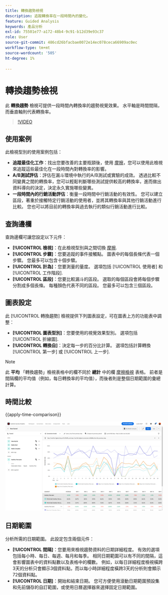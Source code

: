 ```yaml
---
title: 轉換趨勢檢視
description: 追蹤轉換率在一段時間內的變化。
feature: Guided Analysis
keywords: 產品分析
exl-id: 75501e77-a172-48b4-9c91-b12d39e93c37
role: User
source-git-commit: 486cd26bfacbae0072e14ec078ceca66909ac0ec
workflow-type: tm+mt
source-wordcount: '505'
ht-degree: 1%

---
```


# 轉換趨勢檢視

此 **轉換趨勢** 檢視可提供一段時間內轉換率的趨勢視覺效果。 水平軸是時間間隔，而垂直軸則代表轉換率。

>[!VIDEO](https://video.tv.adobe.com/v/3421662/?learn=on)

## 使用案例

此檢視型別的使用案例包括：

* **追蹤最佳化工作**：找出您要改善的主要瓶頸後，使用 [摩擦](friction.md)，您可以使用此檢視來追蹤這些最佳化在一段時間內對轉換率的影響。
* **A/B測試評估**：評估在漏斗環境中執行的A/B測試或實驗的成效。 透過比較不同變異之間的轉換率，您可以輕鬆判斷哪些測試提供較高的轉換率，進而做出資料導向的決定，決定永久實施哪些變異。
* **一段時間內的行銷活動評估**：衡量一段時間中行銷活動的有效性。 您可以建立區段，著重於接觸特定行銷活動的使用者，並將其轉換率與其他行銷活動進行比較。 您也可以將目前的轉換率與過去執行的類似行銷活動進行比較。

## 查詢邊欄

查詢邊欄可讓您設定以下元件：

* **[!UICONTROL 檢視]**：在此檢視型別與之間切換 [摩擦](friction.md).
* **[!UICONTROL 步驟]**：您要追蹤的事件接觸點。 圖表中的每個長條代表一個步驟。 您最多可以包含十個步驟。
* **[!UICONTROL 計為]**：您要測量的量度。 選項包括 [!UICONTROL 使用者] 和 [!UICONTROL 工作階段].
* **[!UICONTROL 區段]**：您要比較漏斗的區段。 選取的每個區段會將每個步驟分割成多個長條。 每種顏色代表不同的區段。 您最多可以包含三個區段。

## 圖表設定

此 [!UICONTROL 轉換趨勢] 檢視提供下列圖表設定，可在圖表上方的功能表中調整：

* **[!UICONTROL 圖表型別]**：您要使用的視覺效果型別。 選項包括 [!UICONTROL 折線圖].
* **[!UICONTROL 轉換自]**：決定每一步的百分比計算。 選項包括計算轉換 [!UICONTROL 第一步] 或 [!UICONTROL 上一步].

>[!NOTE]
>
>此 **平均** 「轉換趨勢」檢視表格中的欄不同於 **總計** 中的欄 [摩擦檢視](friction.md) 表格。 前者是間隔欄的平均值（例如，每日轉換率的平均值），而後者則是整個日期範圍的彙總計算。

## 時間比較

{{apply-time-comparison}}

![轉換趨勢時間比較](../assets/conversion-trends-compare.png)

## 日期範圍

分析所需的日期範圍。 此設定包含兩個元件：

* **[!UICONTROL 間隔]**：您要用來檢視趨勢資料的日期詳細程度。 有效的選項包括每小時、每日、每週、每月和每季。 相同日期範圍可以有不同的間隔，這會影響圖表中的資料點數以及表格中的欄數。 例如，以每日詳細程度檢視橫跨3天的分析只會顯示3個資料點，而以每小時詳細程度橫跨3天的分析則會顯示72個資料點。
* **[!UICONTROL 日期]**：開始和結束日期。 您可方便使用滾動日期範圍預設集和先前儲存的自訂範圍，或使用日曆選擇器來選擇固定日期範圍。
